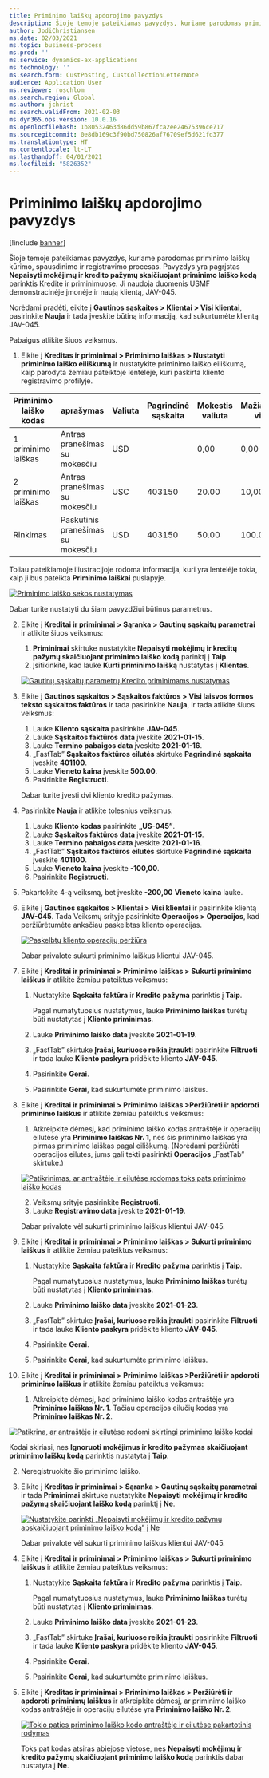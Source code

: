 ```yaml
---
title: Priminimo laiškų apdorojimo pavyzdys
description: Šioje temoje pateikiamas pavyzdys, kuriame parodomas priminimo laiškų kūrimo, spausdinimo ir registravimo procesas.
author: JodiChristiansen
ms.date: 02/03/2021
ms.topic: business-process
ms.prod: ''
ms.service: dynamics-ax-applications
ms.technology: ''
ms.search.form: CustPosting, CustCollectionLetterNote
audience: Application User
ms.reviewer: roschlom
ms.search.region: Global
ms.author: jchrist
ms.search.validFrom: 2021-02-03
ms.dyn365.ops.version: 10.0.16
ms.openlocfilehash: 1b80532463d86dd59b867fca2ee24675396ce717
ms.sourcegitcommit: 0e8db169c3f90bd750826af76709ef5d621fd377
ms.translationtype: HT
ms.contentlocale: lt-LT
ms.lasthandoff: 04/01/2021
ms.locfileid: "5826352"
---
```

# <a name="process-collection-letters-example"></a>Priminimo laiškų apdorojimo pavyzdys

[!include [banner](../../includes/banner.md)]

Šioje temoje pateikiamas pavyzdys, kuriame parodomas priminimo laiškų kūrimo, spausdinimo ir registravimo procesas. Pavyzdys yra pagrįstas **Nepaisyti mokėjimų ir kredito pažymų skaičiuojant priminimo laiško kodą** parinktis Kredite ir priminimuose. Ji naudoja duomenis USMF demonstracinėje įmonėje ir naują klientą, JAV-045.

Norėdami pradėti, eikite į **Gautinos sąskaitos \> Klientai \> Visi klientai**, pasirinkite **Nauja** ir tada įveskite būtiną informaciją, kad sukurtumėte klientą JAV-045.

Pabaigus atlikite šiuos veiksmus.

1. Eikite į **Kreditas ir priminimai \> Priminimo laiškas \> Nustatyti priminimo laiško eiliškumą** ir nustatykite priminimo laiško eiliškumą, kaip parodyta žemiau pateiktoje lentelėje, kuri paskirta kliento registravimo profilyje.

|     Priminimo laiško kodas      |     aprašymas                           |     Valiuta      |     Pagrindinė sąskaita        |     Mokestis valiuta     |     Mažiausiai virš        |     Dienos blokuoti      |
|---------------------------------  |---------------------------------------    |-----------------  |-----------------------    |-------------------------- |-----------------------    |---------------------  |
|     1 priminimo laiškas         |     Antras pranešimas su mokesčiu        |     USD           |                           |     0,00                  |     0,00                  |     2                 |
|     2 priminimo laiškas         |     Antras pranešimas su mokesčiu        |     USC           |     403150                |     20.00                 |     10,00                 |     3                 |
|     Rinkimas                    |     Paskutinis pranešimas su mokesčiu         |     USD           |     403150                |     50.00                 |     100.00                |     15                |

Toliau pateikiamoje iliustracijoje rodoma informacija, kuri yra lentelėje tokia, kaip ji bus pateikta **Priminimo laiškai** puslapyje. 

[![Priminimo laiško sekos nustatymas](./media/Ignore-payments-creditmemos-1.PNG)](./media/Ignore-payments-creditmemos-1.PNG)

 Dabar turite nustatyti du šiam pavyzdžiui būtinus parametrus.

2. Eikite į **Kreditai ir priminimai \> Sąranka \> Gautinų sąskaitų parametrai** ir atlikite šiuos veiksmus:

    1. **Priminimai** skirtuke nustatykite **Nepaisyti mokėjimų ir kreditų pažymų skaičiuojant priminimo laiško kodą** parinktį į **Taip**.
    2. Įsitikinkite, kad lauke **Kurti priminimo laišką** nustatytas į **Klientas**.

    [![Gautinų sąskaitų parametrų Kredito priminimams nustatymas](./media/Ignore-payments-creditmemos-2.PNG)](./media/Ignore-payments-creditmemos-2.PNG)

3. Eikite į **Gautinos sąskaitos  \> Sąskaitos faktūros \> Visi laisvos formos teksto sąskaitos faktūros** ir tada pasirinkite **Nauja**, ir tada atlikite šiuos veiksmus:

    1. Lauke **Kliento sąskaita** pasirinkite **JAV-045**.
    2. Lauke **Sąskaitos faktūros data** įveskite **2021-01-15**.
    3. Lauke **Termino pabaigos data** įveskite **2021-01-16**.
    4. „FastTab”  **Sąskaitos faktūros eilutės** skirtuke **Pagrindinė sąskaita** įveskite **401100**.
    5. Lauke **Vieneto kaina** įveskite **500.00**.
    6. Pasirinkite **Registruoti**.

    Dabar turite įvesti dvi kliento kredito pažymas.

4. Pasirinkite **Nauja** ir atlikite tolesnius veiksmus:

    1. Lauke **Kliento kodas** pasirinkite **„US-045”**.
    2. Lauke **Sąskaitos faktūros data** įveskite **2021-01-15**.
    3. Lauke **Termino pabaigos data** įveskite **2021-01-16**.
    4. „FastTab”  **Sąskaitos faktūros eilutės** skirtuke **Pagrindinė sąskaita** įveskite **401100**.
    5. Lauke **Vieneto kaina** įveskite **-100,00**.
    6. Pasirinkite **Registruoti**.

5. Pakartokite 4-ą veiksmą, bet įveskite **-200,00** **Vieneto kaina** lauke.
6. Eikite į **Gautinos sąskaitos  \> Klientai \> Visi klientai** ir pasirinkite klientą **JAV-045**. Tada Veiksmų srityje pasirinkite **Operacijos \> Operacijos**, kad peržiūrėtumėte anksčiau paskelbtas kliento operacijas.

    [![Paskelbtų kliento operacijų peržiūra](./media/Ignore-payments-creditmemos-3.PNG)](./media/Ignore-payments-creditmemos-3.PNG)

    Dabar privalote sukurti priminimo laiškus klientui JAV-045.

7. Eikite į **Kreditai ir priminimai  \> Priminimo laiškas \> Sukurti priminimo laiškus** ir atlikite žemiau pateiktus veiksmus:

    1. Nustatykite **Sąskaita faktūra** ir **Kredito pažyma** parinktis į **Taip**.

        Pagal numatytuosius nustatymus, lauke **Priminimo laiškas** turėtų būti nustatytas į **Kliento priminimas**.

    2. Lauke **Priminimo laiško data** įveskite **2021-01-19**.
    3. „FastTab” skirtuke **Įrašai, kuriuose reikia įtraukti** pasirinkite **Filtruoti** ir tada lauke **Kliento paskyra** pridėkite kliento **JAV-045**.
    4. Pasirinkite **Gerai**.
    5. Pasirinkite **Gerai**, kad sukurtumėte priminimo laiškus.

8. Eikite į **Kreditai ir priminimai  \> Priminimo laiškas \>Peržiūrėti ir apdoroti priminimo laiškus** ir atlikite žemiau pateiktus veiksmus:

    1. Atkreipkite dėmesį, kad priminimo laiško kodas antraštėje ir operacijų eilutėse yra **Priminimo laiškas Nr. 1**, nes šis priminimo laiškas yra pirmas priminimo laiškas pagal eiliškumą. (Norėdami peržiūrėti operacijos eilutes, jums gali tekti pasirinkti **Operacijos** „FastTab” skirtuke.)

   [![Patikrinimas, ar antraštėje ir eilutėse rodomas toks pats priminimo laiško kodas](./media/Ignore-payments-creditmemos-4.PNG)](./media/Ignore-payments-creditmemos-4.PNG)

    2. Veiksmų srityje pasirinkite **Registruoti**.
    3. Lauke **Registravimo data** įveskite **2021-01-19**.

    Dabar privalote vėl sukurti priminimo laiškus klientui JAV-045.

9. Eikite į **Kreditai ir priminimai  \> Priminimo laiškas \> Sukurti priminimo laiškus** ir atlikite žemiau pateiktus veiksmus:

    1. Nustatykite **Sąskaita faktūra** ir **Kredito pažyma** parinktis į **Taip**.

        Pagal numatytuosius nustatymus, lauke **Priminimo laiškas** turėtų būti nustatytas į **Kliento priminimas**.

    2. Lauke **Priminimo laiško data** įveskite **2021-01-23**.
    3. „FastTab” skirtuke **Įrašai, kuriuose reikia įtraukti** pasirinkite **Filtruoti** ir tada lauke **Kliento paskyra** pridėkite kliento **JAV-045**.
    4. Pasirinkite **Gerai**.
    5. Pasirinkite **Gerai**, kad sukurtumėte priminimo laiškus.

10. Eikite į **Kreditai ir priminimai  \> Priminimo laiškas \>Peržiūrėti ir apdoroti priminimo laiškus** ir atlikite žemiau pateiktus veiksmus:

    1. Atkreipkite dėmesį, kad priminimo laiško kodas antraštėje yra **Priminimo laiškas Nr. 1**. Tačiau operacijos eilučių kodas yra **Priminimo laiškas Nr. 2**.

   [![Patikrina, ar antraštėje ir eilutėse rodomi skirtingi priminimo laiško kodai](./media/Ignore-payments-creditmemos-5.PNG)](./media/Ignore-payments-creditmemos-5.PNG)

  Kodai skiriasi, nes **Ignoruoti mokėjimus ir kredito pažymas skaičiuojant priminimo laiškų kodą** parinktis nustatyta į **Taip**.

  2. Neregistruokite šio priminimo laiško.

11. Eikite į **Kreditas ir priminimai \> Sąranka \> Gautinų sąskaitų parametrai** ir tada **Priminimai** skirtuke nustatykite **Nepaisyti mokėjimų ir kredito pažymų skaičiuojant laiško kodą** parinktį į **Ne**.

    [![Nustatykite parinktį „Nepaisyti mokėjimų ir kredito pažymų apskaičiuojant priminimo laiško kodą” į Ne](./media/Ignore-payments-creditmemos-6.PNG)](./media/Ignore-payments-creditmemos-6.PNG)

    Dabar privalote vėl sukurti priminimo laiškus klientui JAV-045.

12. Eikite į **Kreditai ir priminimai  \> Priminimo laiškas \> Sukurti priminimo laiškus** ir atlikite žemiau pateiktus veiksmus:

    1. Nustatykite **Sąskaita faktūra** ir **Kredito pažyma** parinktis į **Taip**.

        Pagal numatytuosius nustatymus, lauke **Priminimo laiškas** turėtų būti nustatytas į **Kliento priminimas**.

    2. Lauke **Priminimo laiško data** įveskite **2021-01-23**.
    3. „FastTab” skirtuke **Įrašai, kuriuose reikia įtraukti** pasirinkite **Filtruoti** ir tada lauke **Kliento paskyra** pridėkite kliento **JAV-045**.
    4. Pasirinkite **Gerai**.
    5. Pasirinkite **Gerai**, kad sukurtumėte priminimo laiškus.

13. Eikite į **Kreditas ir priminimai \> Priminimo laiškas \> Peržiūrėti ir apdoroti priminimų laiškus** ir atkreipkite dėmesį, ar priminimo laiško kodas antraštėje ir operacijų eilutėse yra **Priminimo laiško Nr. 2**.

    [![Tokio paties priminimo laiško kodo antraštėje ir eilutėse pakartotinis rodymas](./media/Ignore-payments-creditmemos-7.PNG)](./media/Ignore-payments-creditmemos-7.PNG)

    Toks pat kodas atsiras abiejose vietose, nes **Nepaisyti mokėjimų ir kredito pažymų skaičiuojant priminimo laiško kodą** parinktis dabar nustatyta į **Ne**.

